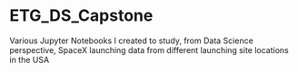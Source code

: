 # ETG_DS_Capstone
Various Jupyter Notebooks I created to study, from Data Science perspective, SpaceX launching data from different launching site locations in the USA
